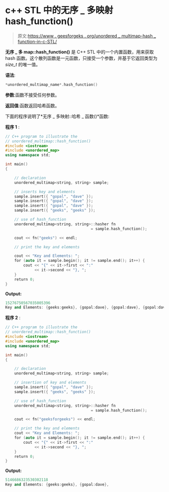 # c++ STL 中的无序 _ 多映射 hash_function()

> 原文:[https://www . geesforgeks . org/unordered _ multimap-hash _ function-in-c-STL/](https://www.geeksforgeeks.org/unordered_multimap-hash_function-in-c-stl/)

**无序 _ 多 map::hash_function()** 是 C++ STL 中的一个内置函数，用来获取 hash 函数。这个散列函数是一元函数，只接受一个参数，并基于它返回类型为 *size_t* 的唯一值。

**语法**:

```cpp
*unordered_multimap_name*.hash_function()
```

**参数**:函数不接受任何参数。

**返回值**:函数返回哈希函数。

下面的程序说明了*无序 _ 多映射::哈希 _ 函数()*函数:

**程序 1** :

```cpp
// C++ program to illustrate the
// unordered_multimap::hash_function()
#include <iostream>
#include <unordered_map>
using namespace std;

int main()
{

    // declaration
    unordered_multimap<string, string> sample;

    // inserts key and elements
    sample.insert({ "gopal", "dave" });
    sample.insert({ "gopal", "dave" });
    sample.insert({ "gopal", "dave" });
    sample.insert({ "geeks", "geeks" });

    // use of hash_function
    unordered_multimap<string, string>::hasher fn
                                      = sample.hash_function();

    cout << fn("geeks") << endl;

    // print the key and elements

    cout << "Key and Elements: ";
    for (auto it = sample.begin(); it != sample.end(); it++) {
        cout << "{" << it->first << ":"
             << it->second << "}, ";
    }
    return 0;
}
```

**Output:**

```cpp
15276750567035005396
Key and Elements: {geeks:geeks}, {gopal:dave}, {gopal:dave}, {gopal:dave},

```

**程序 2** :

```cpp
// C++ program to illustrate the
// unordered_multimap::hash_function()
#include <iostream>
#include <unordered_map>
using namespace std;

int main()
{

    // declaration
    unordered_multimap<string, string> sample;

    // insertion of key and elements
    sample.insert({ "gopal", "dave" });
    sample.insert({ "geeks", "geeks" });

    // use of hash_function
    unordered_multimap<string, string>::hasher fn
                                      = sample.hash_function();

    cout << fn("geeksforgeeks") << endl;

    // print the key and elements
    cout << "Key and Elements: ";
    for (auto it = sample.begin(); it != sample.end(); it++) {
        cout << "{" << it->first << ":"
             << it->second << "}, ";
    }
    return 0;
}
```

**Output:**

```cpp
5146686323530302118
Key and Elements: {geeks:geeks}, {gopal:dave},

```